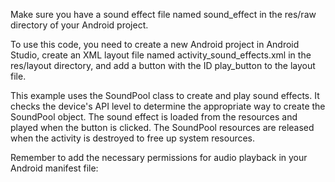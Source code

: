 Make sure you have a sound effect file named sound_effect in the res/raw directory of your Android project.

To use this code, you need to create a new Android project in Android Studio, create an XML layout file named activity_sound_effects.xml in the res/layout directory, and add a button with the ID play_button to the layout file.

This example uses the SoundPool class to create and play sound effects. It checks the device's API level to determine the appropriate way to create the SoundPool object. The sound effect is loaded from the resources and played when the button is clicked. The SoundPool resources are released when the activity is destroyed to free up system resources.

Remember to add the necessary permissions for audio playback in your Android manifest file:

